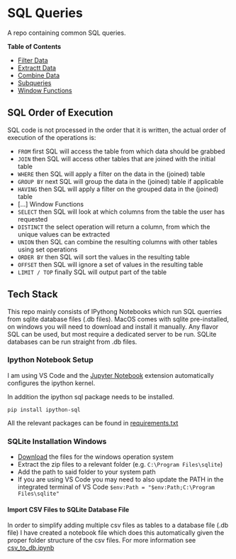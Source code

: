 # SQL Queries
A repo containing common SQL queries.

**Table of Contents**
- [Filter Data](Notebooks/01%20Filter%20Data.ipynb)
- [Extractt Data](Notebooks/02%20Extract%20Data.ipynb)
- [Combine Data](Notebooks/03%20Combine%20Data.ipynb)
- [Subqueries](Notebooks/04%20Subqueries.ipynb)
- [Window Functions](Notebooks/05%20Window%20Functions.ipynb)

## SQL Order of Execution
SQL code is not processed in the order that it is written, the actual order of execution of the operations is:
<!-- |Operation |Description |
|--|--|
| `FROM` 		|first SQL will access the table from which data should be grabbed|
| `JOIN` 		|then SQL will access other tables that are joined with the initial table|
| `WHERE` 		|then SQL will apply a filter on the data in the (joined) table|
| `GROUP BY` 	|next SQL will group the data in the (joined) table if applicable|
| `HAVING` 	|then SQL will apply a filter on the grouped data in the (joined) table|
| [...]		|Window Functions|
| `SELECT` 	|then SQL will look at which columns from the table the user has requested|
| `DISTINCT`	 |the select operation will return a column, from which the unique values can be extracted|
| `UNION`		|then SQL can combine the resulting columns with other tables using set operations|
| `ORDER BY` 	|then SQL will sort the values in the resulting table|
| `OFFSET`		|then SQL will ignore a set of values in the resulting table|
| `LIMIT / TOP` 	|finally SQL will output part of the table| -->

- `FROM` 		first SQL will access the table from which data should be grabbed
- `JOIN` 		then SQL will access other tables that are joined with the initial table
- `WHERE` 		then SQL will apply a filter on the data in the (joined) table
- `GROUP BY` 	next SQL will group the data in the (joined) table if applicable
- `HAVING` 	then SQL will apply a filter on the grouped data in the (joined) table
- [...]		Window Functions
- `SELECT` 	then SQL will look at which columns from the table the user has requested
- `DISTINCT`	 the select operation will return a column, from which the unique values can be extracted
- `UNION`		then SQL can combine the resulting columns with other tables using set operations
- `ORDER BY` 	then SQL will sort the values in the resulting table
- `OFFSET`		then SQL will ignore a set of values in the resulting table
- `LIMIT / TOP` 	finally SQL will output part of the table


## Tech Stack
This repo mainly consists of IPythong Notebooks which run SQL querries from sqlite database files (.db files). MacOS comes with sqlite pre-installed, on windows you will need to download and install it manually. Any flavor SQL can be used, but most require a dedicated server to be run. SQLite databases can be run straight from .db files. 



### Ipython Notebook Setup
I am using VS Code and the [Jupyter Notebook](https://marketplace.visualstudio.com/items?itemName=ms-toolsai.jupyter) extension automatically configures the ipython kernel. 

In addition the ipython sql package needs to be installed.

```
pip install ipython-sql
```

All the relevant packages can be found in [requirements.txt](requirements.txt)


### SQLite Installation Windows
- [Download](https://www.sqlite.org/download.html) the files for the windows operation system
- Extract the zip files to a relevant folder (e.g. `C:\Program Files\sqlite`)
- Add the path to said folder to your system path 
- If you are using VS Code you may need to also update the PATH in the integrated terminal of VS Code `$env:Path = "$env:Path;C:\Program Files\sqlite"`

#### Import CSV Files to SQLite Database File
In order to simplify adding multiple csv files as tables to a database file (.db file) I have created a notebook file which does this automatically given the proper folder structure of the csv files. For more information see [csv_to_db.ipynb](Notebooks/databases/csv_to_db.ipynb)

